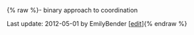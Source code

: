 {% raw %}- binary approach to coordination

Last update: 2012-05-01 by EmilyBender [[edit](https://github.com/delph-in/docs/wiki/WeSearch_AnalysisCatalog/_edit)]{% endraw %}